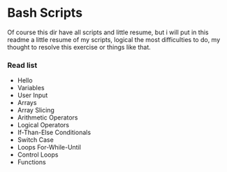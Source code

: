 # Bash Scripts

Of course this dir have all scripts and little resume, but i will put in this readme a little resume of my scripts, logical the most difficulties to do, my thought to resolve this exercise or things like that.

### Read list
- Hello
- Variables
- User Input
- Arrays
- Array Slicing
- Arithmetic Operators
- Logical Operators 
- If-Than-Else Conditionals
- Switch Case
- Loops For-While-Until
- Control Loops
- Functions

